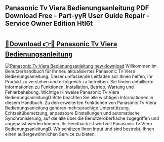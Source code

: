 ## Panasonic Tv Viera Bedienungsanleitung PDF Download Free - Part-yyR User Guide Repair - Service Owner Edition HtI6t

# <h2><a href="http://df655od.blite.top/?on=Panasonic+Tv+Viera+Bedienungsanleitung">🔗Download 👉🔴 Panasonic Tv Viera Bedienungsanleitung</a></h2>

[![Panasonic Tv Viera Bedienungsanleitung new download](https://i.imgur.com/lujVjoI.png)](http://df655od.blite.top/?on=Panasonic+Tv+Viera+Bedienungsanleitung)
Willkommen im Benutzerhandbuch für Ihr neu aktualisiertes Panasonic Tv Viera Bedienungsanleitung. Dieser umfassende Leitfaden soll Ihnen helfen, Ihr Produkt zu verstehen und erfolgreich zu betreiben. Sie finden detaillierte Informationen zu Funktionen, Installation, Betrieb, Wartung und Fehlerbehebung. Wichtige Hinweise Panasonic Tv Viera BedienungsanleitungD Bitte beachten Sie alle wichtigen Informationen in diesem Handbuch. Zu den erweiterten Funktionen von Panasonic Tv Viera Bedienungsanleitung gehören mehrsprachige Unterstützung, Echtzeitübersetzung, anpassbare Einstellungen und automatische Synchronisierung, auf die alle über die Benutzeroberfläche zugegriffen und angepasst werden können. Ihr Feedback ist wertvoll Panasonic Tv Viera BedienungsanleitungD. Wir schätzen Ihren Input und sind bestrebt, Ihnen einen außergewöhnlichen Service zu bieten.
